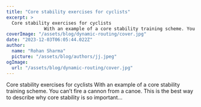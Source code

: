 ```yaml
---
title: "Core stability exercises for cyclists"
excerpt: >
  Core stability exercises for cyclists
              With an example of a core stability training scheme. You can’t fire a cannon from a canoe. This is the best way to describe why core stability is so i
coverImage: "/assets/blog/dynamic-routing/cover.jpg"
date: "2023-12-03T06:05:44.022Z"
author:
  name: "Rohan Sharma"
  picture: "/assets/blog/authors/jj.jpeg"
ogImage:
  url: "/assets/blog/dynamic-routing/cover.jpg"
---
```


Core stability exercises for cyclists
            With an example of a core stability training scheme. You can’t fire a cannon from a canoe. This is the best way to describe why core stability is so important…